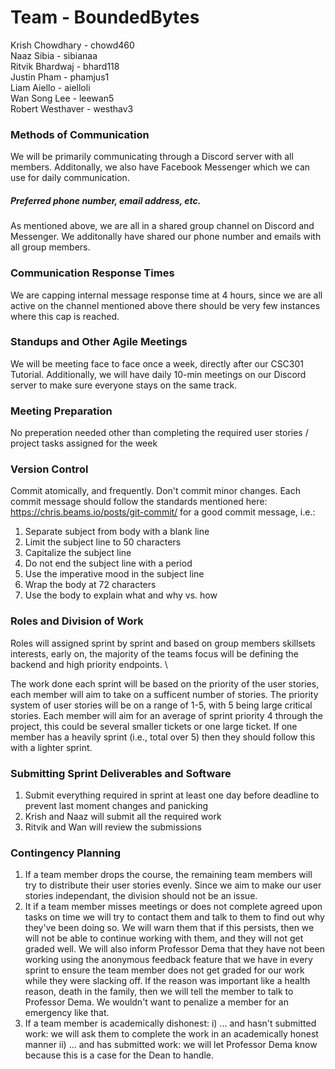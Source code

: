 # Team - BoundedBytes
Krish Chowdhary - chowd460 \
Naaz Sibia - sibianaa \
Ritvik Bhardwaj - bhard118 \
Justin Pham - phamjus1 \
Liam Aiello - aielloli \
Wan Song Lee - leewan5 \
Robert Westhaver - westhav3

### Methods of Communication

We will be primarily communicating through a Discord server with all members. Additonally, we also have Facebook Messenger which we can use for daily communication. 

##### Preferred phone number, email address, etc.

As mentioned above, we are all in a shared group channel on Discord and Messenger. We additonally have shared our phone number and emails with all group members. 

### Communication Response Times

We are capping internal message response time at 4 hours, since we are all active on the channel mentioned above there should be very few instances where this cap is reached. 

### Standups and Other Agile Meetings

We will be meeting face to face once a week, directly after our CSC301 Tutorial. Additionally, we will have daily 10-min meetings on our Discord server to make sure everyone stays on the same track.

### Meeting Preparation

No preperation needed other than completing the required user stories / project tasks assigned for the week

### Version Control
Commit atomically, and frequently. Don't commit minor changes. Each commit message should follow the standards mentioned here: https://chris.beams.io/posts/git-commit/ for a good commit message, i.e.:
1) Separate subject from body with a blank line
2) Limit the subject line to 50 characters
3) Capitalize the subject line
4) Do not end the subject line with a period
5) Use the imperative mood in the subject line
6) Wrap the body at 72 characters
7) Use the body to explain what and why vs. how

### Roles and Division of Work
Roles will assigned sprint by sprint and based on group members skillsets interests, early on, the majority of the teams focus will be defining the backend and high priority endpoints. \

The work done each sprint will be based on the priority of the user stories, each member will aim to take on a sufficent number of stories. The priority system of user stories will be on a range of 1-5, with 5 being large critical stories. Each member will aim for an average of sprint priority 4 through the project, this could be several smaller tickets or one large ticket. If one member has a heavily sprint (i.e., total over 5) then they should follow this with a lighter sprint.

### Submitting Sprint Deliverables and Software
1) Submit everything required in sprint at least one day before deadline to prevent last moment changes and panicking
2) Krish and Naaz will submit all the required work 
3) Ritvik and Wan will review the submissions
### Contingency Planning
1) If a team member drops the course, the remaining team members will try to distribute their user stories evenly. Since we aim to make
our user stories independant, the division should not be an issue.
2) It if a team member misses meetings or does not complete agreed upon tasks on time we will try to contact them and talk to them to find
out why they've been doing so. We will warn them that if this persists, then we will not be able to continue working with them, and they will not get graded well. We will also inform Professor Dema that they have not been working using the anonymous feedback feature that we have in every sprint to ensure the team member does not get graded for our work while they were slacking off. If the reason was important like a health reason, death in the family, then we will tell the member to talk to Professor Dema. We wouldn't want to penalize a member for an emergency like that.
3) If a team member is academically dishonest:
i) ... and hasn't submitted work: we will ask them to complete the work in an academically honest manner
ii) ... and has submitted work: we will let Professor Dema know because this is a case for the Dean to handle.

